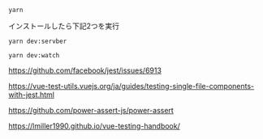 
```
yarn
```

インストールしたら下記2つを実行

```
yarn dev:servber
```

```
yarn dev:watch
```

https://github.com/facebook/jest/issues/6913

https://vue-test-utils.vuejs.org/ja/guides/testing-single-file-components-with-jest.html

https://github.com/power-assert-js/power-assert

https://lmiller1990.github.io/vue-testing-handbook/